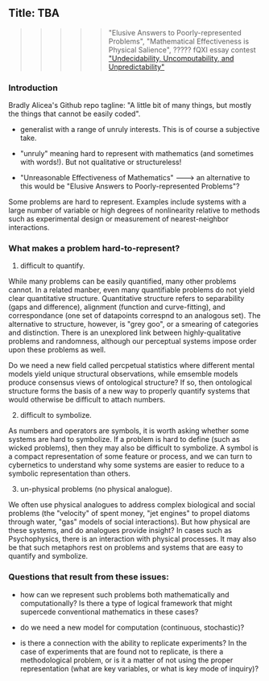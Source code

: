 ## Title: TBA

>>>>> "Elusive Answers to Poorly-represented Problems", "Mathematical Effectiveness is Physical Salience", ?????
>>>>> fQXI essay contest ["Undecidability, Uncomputability, and Unpredictability"](https://fqxi.org/community/essay/rules) 
     

### Introduction  
Bradly Alicea's Github repo tagline: "A little bit of many things, but mostly the things that cannot be easily coded".  

* generalist with a range of unruly interests. This is of course a subjective take. 

* "unruly" meaning hard to represent with mathematics (and sometimes with words!). But not qualitative or structureless!  

* "Unreasonable Effectiveness of Mathematics" ---> an alternative to this would be "Elusive Answers to Poorly-represented Problems"?  

Some problems are hard to represent. Examples include systems with a large number of variable or high degrees of nonlinearity relative to methods such as experimental design or measurement of nearest-neighbor interactions.   


### What makes a problem hard-to-represent?

1) difficult to quantify.

While many problems can be easily quantified, many other problems cannot. In a related manber, even many quantifiable problems do not yield clear quantitative structure. Quantitative structure refers to separability (gaps and difference), alignment (function and curve-fitting), and correspondance (one set of datapoints correspnd to an analogous set). The alternative to structure, however, is "grey goo", or a smearing of categories and distinction. There is an unexplored link between highly-qualitative problems and randomness, although our perceptual systems impose order upon these problems as well. 

Do we need a new field called percpetual statistics where different mental models yield unique structural observations, while emsemble models produce consensus views of ontological structure? If so, then ontological structure forms the basis of a new way to properly quantify systems that would otherwise be difficult to attach numbers.  

2) difficult to symbolize.  

As numbers and operators are symbols, it is worth asking whether some systems are hard to symbolize. If a problem is hard to define (such as wicked problems), then they may also be difficult to symbolize. A symbol is a compact representation of some feature or process, and we can turn to cybernetics to understand why some systems are easier to reduce to a symbolic representation than others.  

3) un-physical problems (no physical analogue).  

We often use physical analogues to address complex biological and social problems (the "velocity" of spent money, "jet engines" to propel diatoms through water, "gas" models of social interactions). But how physical are these systems, and do analogues provide insight? In cases such as Psychophysics, there is an interaction with physical processes. It may also be that such metaphors rest on problems and systems that are easy to quantify and symbolize.  


### Questions that result from these issues:  

* how can we represent such problems both mathematically and computationally? Is there a type of logical framework that might supercede conventional mathematics in these cases?

* do we need a new model for computation (continuous, stochastic)?  

* is there a connection with the ability to replicate experiments? In the case of experiments that are found not to replicate, is there a methodological problem, or is it a matter of not using the proper representation (what are key variables, or what is key mode of inquiry)? 
